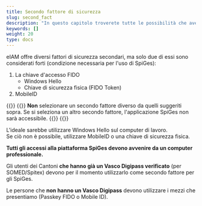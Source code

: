 ```yaml
---
title: Secondo fattore di sicurezza
slug: second_fact
description: "In questo capitolo troverete tutte le possibilità che avete come secondo fattore di sicurezza."
keywords: []
weight: 20
type: docs
---
```


eIAM offre diversi fattori di sicurezza secondari, ma solo due di essi sono considerati forti (condizione necessaria per l'uso di SpiGes):  
1. La chiave d'accesso FIDO
    - Windows Hello
    - Chiave di sicurezza fisica (FIDO Token)
2. MobileID

{{<alert color="warning">}}
{{<markdown>}}
**Non** selezionare un secondo fattore diverso da quelli suggeriti sopra. Se si seleziona un altro secondo fattore, l'applicazione SpiGes non sarà accessibile.
{{</markdown>}}
{{</alert>}}

L'ideale sarebbe utilizzare Windows Hello sul computer di lavoro.          
Se ciò non è possibile, utilizzare MobileID o una chiave di sicurezza fisica. 

**Tutti gli accessi alla piattaforma SpiGes devono avvenire da un computer professionale.**

Gli utenti dei Cantoni **che hanno già un Vasco Digipass verificato** (per SOMED/Spitex) devono per il momento utilizzarlo come secondo fattore per gli SpiGes. 

Le persone che **non hanno un Vasco Digipass** devono utilizzare i mezzi che presentiamo (Passkey FIDO o Mobile ID).